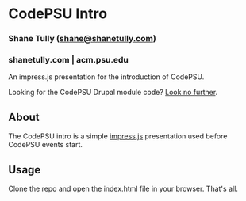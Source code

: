 # CodePSU Intro
### Shane Tully (shane@shanetully.com)
### shanetully.com | acm.psu.edu

An impress.js presentation for the introduction of CodePSU.

Looking for the CodePSU Drupal module code? [Look no further](https://github.com/shanet/CodePSU).

## About

The CodePSU intro is a simple [impress.js](https://github.com/bartaz/impress.js/) presentation used before CodePSU events start.

## Usage

Clone the repo and open the index.html file in your browser. That's all.
